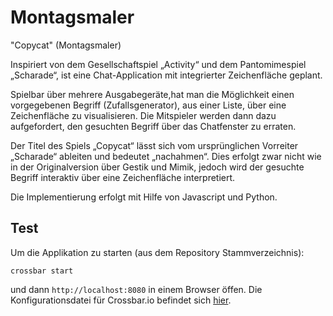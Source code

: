 Montagsmaler
============

"Copycat" (Montagsmaler)

Inspiriert von dem Gesellschaftspiel „Activity“ und dem Pantomimespiel „Scharade“, ist eine Chat-Application
mit integrierter Zeichenfläche geplant.

Spielbar über mehrere Ausgabegeräte,hat man die Möglichkeit einen vorgegebenen Begriff (Zufallsgenerator), aus einer Liste,
über eine Zeichenfläche zu visualisieren. Die Mitspieler werden dann dazu aufgefordert, den gesuchten Begriff
über das Chatfenster zu erraten.

Der Titel des Spiels „Copycat“ lässt sich vom ursprünglichen Vorreiter „Scharade“ ableiten und bedeutet
„nachahmen“. Dies erfolgt zwar nicht wie in der Originalversion über Gestik und Mimik, jedoch wird der
gesuchte Begriff interaktiv über eine Zeichenfläche interpretiert.

Die Implementierung erfolgt mit Hilfe von Javascript und Python.

## Test

Um die Applikation zu starten (aus dem Repository Stammverzeichnis):

	crossbar start

und dann `http://localhost:8080` in einem Browser öffen. Die Konfigurationsdatei für Crossbar.io befindet sich [hier](.crossbar/config.json).
